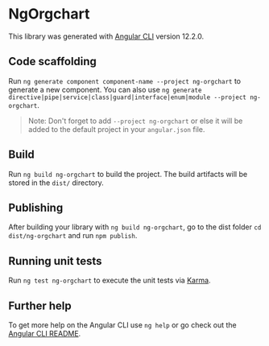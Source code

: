 # NgOrgchart

This library was generated with [Angular CLI](https://github.com/angular/angular-cli) version 12.2.0.

## Code scaffolding

Run `ng generate component component-name --project ng-orgchart` to generate a new component. You can also use `ng generate directive|pipe|service|class|guard|interface|enum|module --project ng-orgchart`.
> Note: Don't forget to add `--project ng-orgchart` or else it will be added to the default project in your `angular.json` file. 

## Build

Run `ng build ng-orgchart` to build the project. The build artifacts will be stored in the `dist/` directory.

## Publishing

After building your library with `ng build ng-orgchart`, go to the dist folder `cd dist/ng-orgchart` and run `npm publish`.

## Running unit tests

Run `ng test ng-orgchart` to execute the unit tests via [Karma](https://karma-runner.github.io).

## Further help

To get more help on the Angular CLI use `ng help` or go check out the [Angular CLI README](https://github.com/angular/angular-cli/blob/master/README.md).
